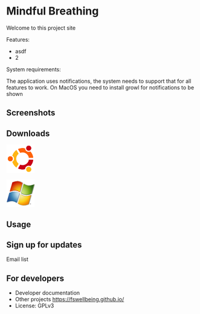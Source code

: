 # Mindful Breathing

Welcome to this project site

Features:
* asdf
* 2

System requirements:

The application uses notifications, the system needs to support that for all features to work. On MacOS you need to install growl for notifications to be shown


## Screenshots


## Downloads

[![Ubuntu](ghpimg/ubuntu.png)](ubuntu_file_to_download)

[![Windows](ghpimg/windows.png)](windows_file_to_download)


## Usage


## Sign up for updates

Email list


## For developers

* Developer documentation
* Other projects https://fswellbeing.github.io/
* License: GPLv3
